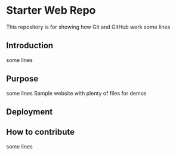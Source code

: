 # Starter Web Repo

This repository is for showing how Git and GitHub work
some lines

## Introduction
some lines
## Purpose
some lines
Sample website with plenty of files for demos
## Deployment
## How to contribute
some lines